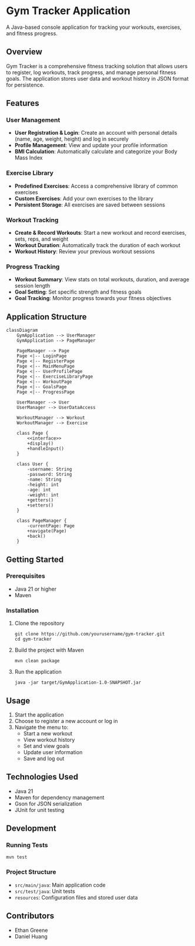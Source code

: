 # Gym Tracker Application

A Java-based console application for tracking your workouts, exercises, and fitness progress.

## Overview

Gym Tracker is a comprehensive fitness tracking solution that allows users to register, log workouts, track progress, and manage personal fitness goals. The application stores user data and workout history in JSON format for persistence.

## Features

### User Management
- **User Registration & Login**: Create an account with personal details (name, age, weight, height) and log in securely
- **Profile Management**: View and update your profile information
- **BMI Calculation**: Automatically calculate and categorize your Body Mass Index

### Exercise Library
- **Predefined Exercises**: Access a comprehensive library of common exercises
- **Custom Exercises**: Add your own exercises to the library
- **Persistent Storage**: All exercises are saved between sessions

### Workout Tracking
- **Create & Record Workouts**: Start a new workout and record exercises, sets, reps, and weight
- **Workout Duration**: Automatically track the duration of each workout
- **Workout History**: Review your previous workout sessions

### Progress Tracking
- **Workout Summary**: View stats on total workouts, duration, and average session length
- **Goal Setting**: Set specific strength and fitness goals
- **Goal Tracking**: Monitor progress towards your fitness objectives

## Application Structure

```mermaid
classDiagram
    GymApplication --> UserManager
    GymApplication --> PageManager
    
    PageManager --> Page
    Page <|-- LoginPage
    Page <|-- RegisterPage
    Page <|-- MainMenuPage
    Page <|-- UserProfilePage
    Page <|-- ExerciseLibraryPage
    Page <|-- WorkoutPage
    Page <|-- GoalsPage
    Page <|-- ProgressPage
    
    UserManager --> User
    UserManager --> UserDataAccess
    
    WorkoutManager --> Workout
    WorkoutManager --> Exercise
    
    class Page {
        <<interface>>
        +display()
        +handleInput()
    }
    
    class User {
        -username: String
        -password: String
        -name: String
        -height: int
        -age: int
        -weight: int
        +getters()
        +setters()
    }
    
    class PageManager {
        -currentPage: Page
        +navigate(Page)
        +back()
    }
```

## Getting Started

### Prerequisites
- Java 21 or higher
- Maven

### Installation
1. Clone the repository
   ```
   git clone https://github.com/yourusername/gym-tracker.git
   cd gym-tracker
   ```

2. Build the project with Maven
   ```
   mvn clean package
   ```

3. Run the application
   ```
   java -jar target/GymApplication-1.0-SNAPSHOT.jar
   ```

## Usage

1. Start the application
2. Choose to register a new account or log in
3. Navigate the menu to:
   - Start a new workout
   - View workout history
   - Set and view goals
   - Update user information
   - Save and log out

## Technologies Used

- Java 21
- Maven for dependency management
- Gson for JSON serialization
- JUnit for unit testing

## Development

### Running Tests
```
mvn test
```

### Project Structure
- `src/main/java`: Main application code
- `src/test/java`: Unit tests
- `resources`: Configuration files and stored user data

## Contributors

- Ethan Greene
- Daniel Huang
